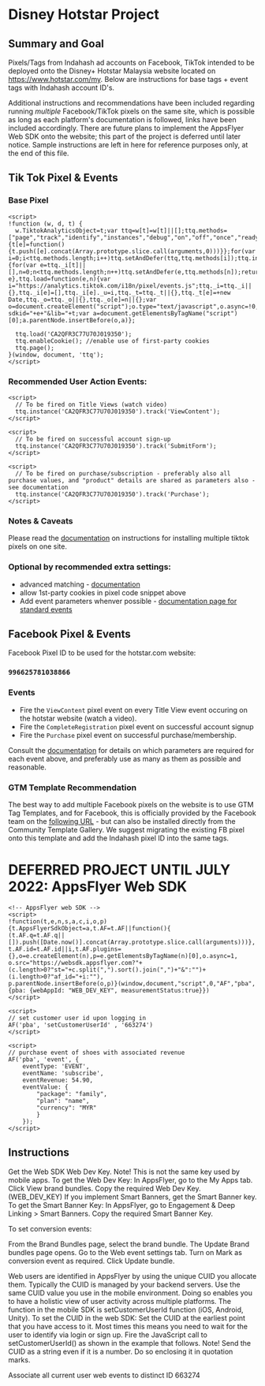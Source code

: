 # Disney Hotstar Project

## Summary and Goal

Pixels/Tags from Indahash ad accounts on Facebook, TikTok intended to be deployed onto the Disney+ Hotstar Malaysia website located on https://www.hotstar.com/my. Below are instructions for base tags + event tags with Indahash account ID's. 

Additional instructions and recommendations have been included regarding running _multiple_ Facebook/TikTok pixels on the same site, which is possible as long as each platform's documentation is followed, links have been included accordingly. There are future plans to implement the AppsFlyer Web SDK onto the website; this part of the project is deferred until later notice. Sample instructions are left in here for reference purposes only, at the end of this file.

## Tik Tok Pixel & Events

### Base Pixel
```
<script>
!function (w, d, t) {
  w.TiktokAnalyticsObject=t;var ttq=w[t]=w[t]||[];ttq.methods=["page","track","identify","instances","debug","on","off","once","ready","alias","group","enableCookie","disableCookie"],ttq.setAndDefer=function(t,e){t[e]=function(){t.push([e].concat(Array.prototype.slice.call(arguments,0)))}};for(var i=0;i<ttq.methods.length;i++)ttq.setAndDefer(ttq,ttq.methods[i]);ttq.instance=function(t){for(var e=ttq._i[t]||[],n=0;n<ttq.methods.length;n++)ttq.setAndDefer(e,ttq.methods[n]);return e},ttq.load=function(e,n){var i="https://analytics.tiktok.com/i18n/pixel/events.js";ttq._i=ttq._i||{},ttq._i[e]=[],ttq._i[e]._u=i,ttq._t=ttq._t||{},ttq._t[e]=+new Date,ttq._o=ttq._o||{},ttq._o[e]=n||{};var o=document.createElement("script");o.type="text/javascript",o.async=!0,o.src=i+"?sdkid="+e+"&lib="+t;var a=document.getElementsByTagName("script")[0];a.parentNode.insertBefore(o,a)};

  ttq.load('CA2QFR3C77U70J019350');
  ttq.enableCookie(); //enable use of first-party cookies
  ttq.page();
}(window, document, 'ttq');
</script>
```

### Recommended User Action Events:

```
<script>
  // To be fired on Title Views (watch video)
  ttq.instance('CA2QFR3C77U70J019350').track('ViewContent');
</script>
```
```
<script>
  // To be fired on successful account sign-up
  ttq.instance('CA2QFR3C77U70J019350').track('SubmitForm');
</script>
```
```
<script>
  // To be fired on purchase/subscription - preferably also all purchase values, and "product" details are shared as parameters also - see documentation
  ttq.instance('CA2QFR3C77U70J019350').track('Purchase');
</script>
```

### Notes & Caveats
Please read the [documentation](https://ads.tiktok.com/marketing_api/docs?rid=5ipocbxyw8v&id=1701890973258754#item-link-4.3) on instructions for installing multiple tiktok pixels on one site.


### Optional by recommended extra settings:
- advanced matching - [documentation](https://ads.tiktok.com/help/article?aid=10007891)
- allow 1st-party cookies in pixel code snippet above
- Add event parameters whenver possible - [documentation page for standard events](https://ads.tiktok.com/help/article?aid=10028)


## Facebook Pixel & Events

Facebook Pixel ID to be used for the hotstar.com website:
### `996625781038866`

### Events
- Fire the `ViewContent` pixel event on every Title View event occuring on the hotstar website (watch a video).
- Fire the `CompleteRegistration` pixel event on successful account signup 
- Fire the `Purchase` pixel event on successful purchase/membership.

Consult the [documentation](https://developers.facebook.com/docs/meta-pixel/reference) for details on which parameters are required for each event above, and preferably use as many as them as possible and reasonable.

### GTM Template Recommendation
The best way to add multiple Facebook pixels on the website is to use GTM Tag Templates, and for Facebook, this is officially provided by the Facebook team on the [following URL](https://github.com/facebookarchive/GoogleTagManager-WebTemplate-For-FacebookPixel) - but can also be installed directly from the Community Template Gallery. We suggest migrating the existing FB pixel onto this template and add the Indahash pixel ID into the same tags.


# DEFERRED PROJECT UNTIL JULY 2022: AppsFlyer Web SDK

```
<!-- AppsFlyer web SDK -->
<script>
!function(t,e,n,s,a,c,i,o,p){t.AppsFlyerSdkObject=a,t.AF=t.AF||function(){
(t.AF.q=t.AF.q||[]).push([Date.now()].concat(Array.prototype.slice.call(arguments)))},
t.AF.id=t.AF.id||i,t.AF.plugins={},o=e.createElement(n),p=e.getElementsByTagName(n)[0],o.async=1,
o.src="https://websdk.appsflyer.com?"+(c.length>0?"st="+c.split(",").sort().join(",")+"&":"")+(i.length>0?"af_id="+i:""),
p.parentNode.insertBefore(o,p)}(window,document,"script",0,"AF","pba",{pba: {webAppId: "WEB_DEV_KEY", measurementStatus:true}})
</script>
```
```
<script>
// set customer user id upon logging in
AF('pba', 'setCustomerUserId' , '663274')
</script>
```

```
<script>
// purchase event of shoes with associated revenue
AF('pba', 'event', {
    eventType: 'EVENT',
    eventName: 'subscribe',
    eventRevenue: 54.90,
    eventValue: {
        "package": "family",
        "plan": "name",
        "currency": "MYR"
        }
    });
</script>
```


## Instructions

Get the Web SDK Web Dev Key. Note! This is not the same key used by mobile apps.
To get the Web Dev Key: 
In AppsFlyer, go to the My Apps tab.
Click View brand bundles.
Copy the required Web Dev Key. (WEB_DEV_KEY)
If you implement Smart Banners, get the Smart Banner key. 
To get the Smart Banner Key:
In AppsFlyer, go to Engagement & Deep Linking > Smart Banners.
Copy the required Smart Banner Key. 

To set conversion events:

From the Brand Bundles page, select the brand bundle.
The Update Brand bundles page opens.
Go to the Web event settings tab.
Turn on Mark as conversion event as required.
Click Update bundle.

Web users are identified in AppsFlyer by using the unique CUID you allocate them. Typically the CUID is managed by your backend servers. 
Use the same CUID value you use in the mobile environment. Doing so enables you to have a holistic view of user activity across multiple platforms. The function in the mobile SDK is setCustomerUserId function (iOS, Android, Unity).
To set the CUID in the web SDK:
Set the CUID at the earliest point that you have access to it. Most times this means you need to wait for the user to identify via login or sign up.
Fire the JavaScript call to setCustomerUserId() as shown in the example that follows. 
Note! Send the CUID as a string even if it is a number. Do so enclosing it in quotation marks.

Associate all current user web events to distinct ID 663274 
